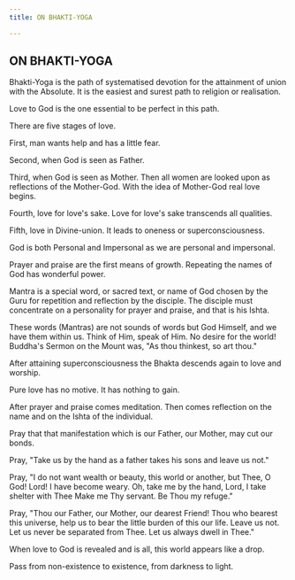 ```yaml
---
title: ON BHAKTI-YOGA

---
```





  

## ON BHAKTI-YOGA

 

Bhakti-Yoga is the path of systematised devotion for the attainment of
union with the Absolute. It is the easiest and surest path to religion
or realisation.

Love to God is the one essential to be perfect in this path.

There are five stages of love.

First, man wants help and has a little fear.

Second, when God is seen as Father.

Third, when God is seen as Mother. Then all women are looked upon as
reflections of the Mother-God. With the idea of Mother-God real love
begins.

Fourth, love for love's sake. Love for love's sake transcends all
qualities.

Fifth, love in Divine-union. It leads to oneness or superconsciousness.

God is both Personal and Impersonal as we are personal and impersonal.

Prayer and praise are the first means of growth. Repeating the names of
God has wonderful power.

Mantra is a special word, or sacred text, or name of God chosen by the
Guru for repetition and reflection by the disciple. The disciple must
concentrate on a personality for prayer and praise, and that is his
Ishta.

These words (Mantras) are not sounds of words but God Himself, and we
have them within us. Think of Him, speak of Him. No desire for the
world! Buddha's Sermon on the Mount was, "As thou thinkest, so art
thou."

After attaining superconsciousness the Bhakta descends again to love and
worship.

Pure love has no motive. It has nothing to gain.

After prayer and praise comes meditation. Then comes reflection on the
name and on the Ishta of the individual.

Pray that that manifestation which is our Father, our Mother, may cut
our bonds.

Pray, "Take us by the hand as a father takes his sons and leave us not."

Pray, "I do not want wealth or beauty, this world or another, but Thee,
O God! Lord! I have become weary. Oh, take me by the hand, Lord, I take
shelter with Thee Make me Thy servant. Be Thou my refuge."

Pray, "Thou our Father, our Mother, our dearest Friend! Thou who bearest
this universe, help us to bear the little burden of this our life. Leave
us not. Let us never be separated from Thee. Let us always dwell in
Thee."

When love to God is revealed and is all, this world appears like a drop.

Pass from non-existence to existence, from darkness to light.


